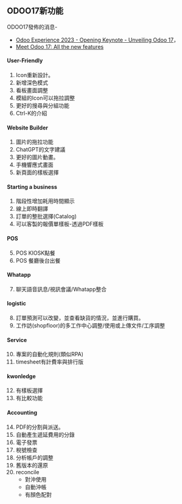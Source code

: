 ## ODOO17新功能
ODOO17發佈的消息-
  + [Odoo Experience 2023 - Opening Keynote - Unveiling Odoo 17](https://www.youtube.com/watch?v=fmVNEoxr7iU)，
  + [Meet Odoo 17: All the new features](https://www.youtube.com/watch?v=qxb74CMR748)

#### User-Friendly
1. Icon重新設計。
2. 新增深色模式
3. 看板畫面調整
4. 模組的Icon可以拖拉調整
5. 更好的搜尋與分組功能
6. Ctrl-K的介紹

#### Website Builder
1. 圖片的拖拉功能
2. ChatGPT的文字建議
3. 更好的圖片動畫。
4. 手機響應式畫面
5. 新頁面的樣板選擇

#### Starting a business
1. 階段性增加耗用時間顯示
2. 線上即時翻譯
3. 訂單的整批選擇(Catalog)
4. 可以客製的報價單樣板-透過PDF樣板

#### POS
5. POS KIOSK點餐
6. POS 餐廳後台出餐

#### Whatapp
7. 聊天語音訊息/視訊會議/Whatapp整合

#### logistic
8. 訂單預測可以改變，並查看缺貨的情況，並進行購買。
9. 工作訪(shopfloor)的多工作中心調整/使用或上傳文件/工序調整

#### Service
10. 專案的自動化規則(類似RPA)
11. timesheet有計費率與排行版

#### kwonledge
12. 有樣板選擇
13. 有比較功能

#### Accounting
14. PDF的分割與派送。
15. 自動產生遞延費用的分錄
16. 電子發票
17. 稅號檢查
18. 分析帳戶的調整
19. 舊版本的還原
20. reconcile
    + 對沖使用
    + 自動沖帳
    + 有顏色配對
